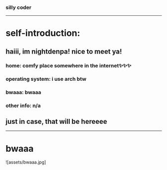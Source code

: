 ### silly coder
---
# self-introduction:

## haiii, im nightdenpa! nice to meet ya! 
### home: comfy place somewhere in the internet✨✨✨
### operating system: i use arch btw
### bwaaa: bwaaa
### other info: n/a

## just in case, that will be hereeee
---
# bwaaa
![assets/bwaaa.jpg]

<!--
**nightdenpa/nightdenpa** is a ✨ _special_ ✨ repository because its `README.md` (this file) appears on your GitHub profile.

Here are some ideas to get you started:

- 🔭 I’m currently working on ...
- 🌱 I’m currently learning ...
- 👯 I’m looking to collaborate on ...
- 🤔 I’m looking for help with ...
- 💬 Ask me about ...
- 📫 How to reach me: ...
- 😄 Pronouns: ...
- ⚡ Fun fact: ...
-->
